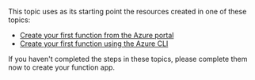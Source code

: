 This topic uses as its starting point the resources created in one of these topics:

+ [Create your first function from the Azure portal](../articles/azure-functions/functions-create-first-azure-function.md)
+ [Create your first function using the Azure CLI](../articles/azure-functions/functions-create-first-azure-function-azure-cli.md)

If you haven't completed the steps in these topics, please complete them now to create your function app.